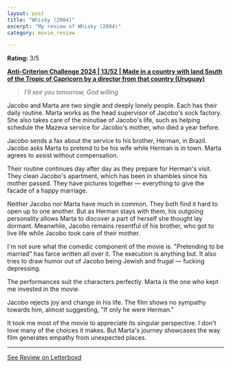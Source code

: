 ```yaml
---
layout: post
title: "Whisky (2004)"
excerpt: "My review of Whisky (2004)"
category: movie_review

---
```


**Rating:** 3/5

<b><a href="https://boxd.it/qBmUY/detail" rel="nofollow">Anti-Criterion Challenge 2024 | 13/52 | Made in a country with land South of the Tropic of Capricorn by a director from that country (Uruguay)</a></b>

<blockquote><i>I'll see you tomorrow, God willing</i></blockquote>Jacobo and Marta are two single and deeply lonely people. Each has their daily routine. Marta works as the head supervisor of Jacobo's sock factory. She also takes care of the minutiae of Jacobo's life, such as helping schedule the Mazeva service for Jacobo's mother, who died a year before.

Jacobo sends a fax about the service to his brother, Herman, in Brazil. Jacobo asks Marta to pretend to be his wife while Herman is in town. Marta agrees to assist without compensation.

Their routine continues day after day as they prepare for Herman's visit. They clean Jacobo's apartment, which has been in shambles since his mother passed. They have pictures together — everything to give the facade of a happy marriage.

Neither Jacobo nor Marta have much in common. They both find it hard to open up to one another. But as Herman stays with them, his outgoing personality allows Marta to discover a part of herself she thought lay dormant. Meanwhile, Jacobo remains resentful of his brother, who got to live life while Jacobo took care of their mother.

I'm not sure what the comedic component of the movie is. "Pretending to be married" has farce written all over it. The execution is anything but. It also tries to draw humor out of Jacobo being Jewish and frugal — fucking depressing.

The performances suit the characters perfectly. Marta is the one who kept me invested in the movie.

Jacobo rejects joy and change in his life. The film shows no sympathy towards him, almost suggesting, "If only he were Herman."

It took me most of the movie to appreciate its singular perspective. I don't love many of the choices it makes. But Marta's journey showcases the way film generates empathy from unexpected places.

<hr>

[See Review on Letterboxd](https://boxd.it/68r4ol)
